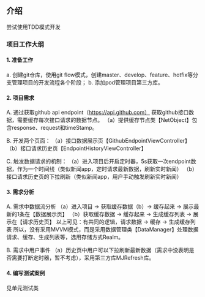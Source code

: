 
## 介绍
尝试使用TDD模式开发

### 项目工作大纲

#### 1. 准备工作
a. 创建git仓库，使用git flow模式，创建master、develop、feature、hotfix等分支管理项目的开发流程各个阶段；
b. 添加pod管理项目第三方库。

#### 2. 项目需求
A. 通过获取github api endpoint（https://api.github.com） 获取github接口数据，需要缓存每次接口请求的数据节点。
（a）提供缓存节点类【NetObject】包含response、request和timeStamp。

B. 开发两个页面：
（a）接口数据展示页【GithubEndpointViewController】
（b）接口请求历史页【EndpointHistoryViewController】

C. 触发数据请求的机制：
（a）进入项目后开启定时器，5s获取一次endpoint数据，作为一个时间线（类似新闻app，定时请求最新数据，刷新实时新闻）
（b）接口请求历史页的下拉刷新（类似新闻app，用户手动触发刷新实时新闻）

#### 3. 需求分析
A. 需求中数据流分析
（a）进入项目 -> 获取缓存数据（b）-> 缓存起来 -> 展示最新的1条在【数据展示页】
（b）获取缓存数据 -> 缓存起来 -> 生成缓存列表 -> 展示在【请求历史页】
以上可见：有共同的逻辑，请求数据 -> 缓存 -> 生成缓存列表
所以，没有采用MVVM模式，而是采用数据管理类【DataManager】处理数据请求、缓存、生成列表等，选用存储方式Realm。

B. 需求中用户事件
（a）历史页中用户可以下拉刷新最新数据（需求中没表明是否需要打断定时器，暂不考虑），采用第三方库MJRefresh库。

#### 4. 编写测试案例
见单元测试类

